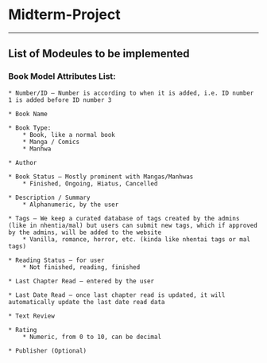 # Midterm-Project

________________________
## List of Modeules to be implemented


### Book Model Attributes List:

    * Number/ID — Number is according to when it is added, i.e. ID number 1 is added before ID number 3

    * Book Name

    * Book Type:
        * Book, like a normal book
        * Manga / Comics
        * Manhwa

    * Author

    * Book Status — Mostly prominent with Mangas/Manhwas
        * Finished, Ongoing, Hiatus, Cancelled

    * Description / Summary
        * Alphanumeric, by the user

    * Tags — We keep a curated database of tags created by the admins (like in nhentia/mal) but users can submit new tags, which if approved by the admins, will be added to the website
        * Vanilla, romance, horror, etc. (kinda like nhentai tags or mal tags)

    * Reading Status — for user
        * Not finished, reading, finished

    * Last Chapter Read — entered by the user

    * Last Date Read — once last chapter read is updated, it will automatically update the last date read data

    * Text Review

    * Rating 
        * Numeric, from 0 to 10, can be decimal
        
    * Publisher (Optional)
